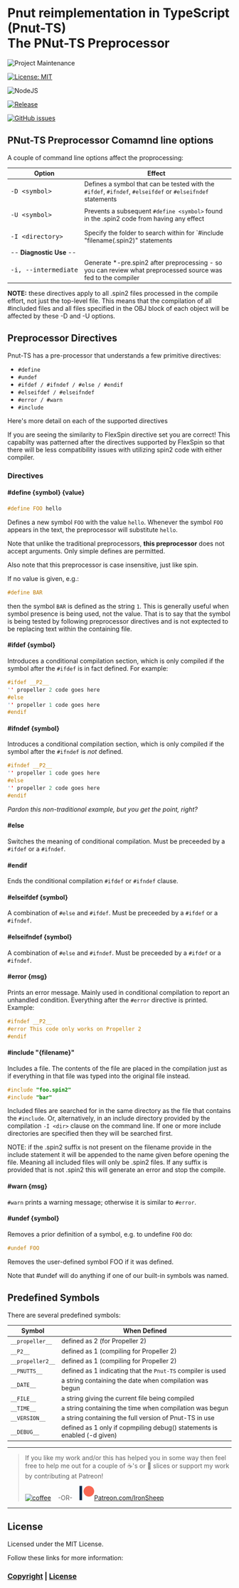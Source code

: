 # Pnut reimplementation in TypeScript (Pnut-TS)<br>The PNut-TS Preprocessor

![Project Maintenance][maintenance-shield]

[![License: MIT][license-shield]](LICENSE)

![NodeJS][node-badge]

[![Release][Release-shield]](https://github.com/ironsheep/Pnut-ts-dev/releases)

[![GitHub issues][Issues-shield]](https://github.com/ironsheep/Pnut-ts-dev/issues)

## PNut-TS Preprocessor Comamnd line options

A couple of command line options affect the proprocessing:

| Option | Effect |
| --- | --- |
| <PRE>-D \<symbol></PRE> | Defines a symbol that can be tested with the `#ifdef`, `#ifndef`,  `#elseifdef` or `#elseifndef` statements |
| <PRE>-U \<symbol></PRE>  | Prevents a subsequent `#define <symbol>` found in the .spin2 code from having any effect
| <PRE>-I \<directory></PRE>  | Specify the folder to search within for `#include "filename(.spin2)" statements
| -- **Diagnostic Use** -- | 
| <PRE>-i, --intermediate | Generate *-pre.spin2 after preprocessing - so you can review what preprocessed source was fed to the compiler

**NOTE:** these directives apply to all .spin2 files processed in the compile effort, not just the top-level file.  This means that the compilation of all #included files and all files specified in the OBJ block of each object will be affected by these -D and -U options.

## Preprocessor Directives

Pnut-TS has a pre-processor that understands a few primitive directives:

- `#define`
- `#undef`
- `#ifdef / #ifndef / #else / #endif`
- `#elseifdef / #elseifndef`
- `#error / #warn`
- `#include`

Here's more detail on each of the supported directives

If you are seeing the similarity to FlexSpin directive set you are correct! This capabilty was patterned after the directives supported by FlexSpin so that there will be less compatibility issues with utilizing spin2 code with either compiler.

### Directives

#### \#define {symbol} {value}

```c++
#define FOO hello
```

Defines a new symbol `FOO` with the value `hello`. Whenever the symbol `FOO` appears in the text, the preprocessor will substitute `hello`.

Note that unlike the traditional preprocessors, **this preprocessor** does not accept arguments. Only simple defines are permitted.

Also note that this preprocessor is case insensitive, just like spin.

If no value is given, e.g.:

```c++
#define BAR
```

then the symbol `BAR` is defined as the string `1`. This is generally useful when symbol presence is being used, not the value. That is to say that the symbol is being tested by following preprocessor directives and is not exptected to be replacing text within the containing file.

#### \#ifdef {symbol}

Introduces a conditional compilation section, which is only compiled if the symbol after the `#ifdef` is in fact defined. For example:

```c++
#ifdef __P2__
'' propeller 2 code goes here
#else
'' propeller 1 code goes here
#endif
```

#### \#ifndef {symbol}

Introduces a conditional compilation section, which is only compiled if the symbol after the `#ifndef` is _not_ defined.

```c++
#ifndef __P2__
'' propeller 1 code goes here
#else
'' propeller 2 code goes here
#endif
```

*Pardon this non-traditional example, but you get the point, right?*

#### \#else

Switches the meaning of conditional compilation. Must be preceeded by a `#ifdef` or a `#ifndef`.

#### \#endif

Ends the conditional compilation `#ifdef` or `#ifndef` clause.

#### \#elseifdef {symbol}

A combination of `#else` and `#ifdef`. Must be preceeded by a `#ifdef` or a `#ifndef`.

#### \#elseifndef {symbol}

A combination of `#else` and `#ifndef`. Must be preceeded by a `#ifdef` or a `#ifndef`.

#### \#error {msg}

Prints an error message. Mainly used in conditional compilation to report an unhandled condition. Everything after the `#error` directive is printed. Example:

```c++
#ifndef __P2__
#error This code only works on Propeller 2
#endif
```

#### \#include "{filename}"

Includes a file. The contents of the file are placed in the compilation just as if everything in that file was typed into the original file instead.

```c++
#include "foo.spin2"
#include "bar"
```

Included files are searched for in the same directory as the file that contains the `#include`. Or, alternatively, in an include directory provided by the compilation `-I <dir>` clause on the command line. If one or more include directories are specified then they will be searched first.

NOTE: if the .spin2 suffix is not present on the filename provide in the include statement it will be appended to the name given before opening the file.  Meaning all included files will only be .spin2 files.  If any suffix is provided that is not .spin2 this will generate an error and stop the compile.

#### \#warn {msg}

`#warn` prints a warning message; otherwise it is similar to `#error`.

#### \#undef {symbol}

Removes a prior definition of a symbol, e.g. to undefine `FOO` do:

```c++
#undef FOO
```

Removes the user-defined symbol FOO if it was defined.

Note that #undef will do anything if one of our built-in symbols was named.


## Predefined Symbols

There are several predefined symbols:


| Symbol             | When Defined                                                            |
| ------------------ | ----------------------------------------------------------------------- |
| `__propeller__`    | defined as 2 (for Propeller 2)                        
| `__P2__`           | defined as 1 (compiling for Propeller 2)                          
| `__propeller2__`   | defined as 1 (compiling for Propeller 2)                            
| `__PNUTTS__`       | defined as 1 indicating that the `Pnut-TS` compiler is used                           
| `__DATE__`         | a string containing the date when compilation was begun                 
| `__FILE__`         | a string giving the current file being compiled                         
| `__TIME__`         | a string containing the time when compilation was begun                 
| `__VERSION__`      | a string containing the full version of Pnut-TS in use                  
| `__DEBUG__`        | defined as 1 only if copmpiling debug() statements is enabled (-d given)                     

---

> If you like my work and/or this has helped you in some way then feel free to help me out for a couple of :coffee:'s or :pizza: slices or support my work by contributing at Patreon!
>
> [![coffee](https://www.buymeacoffee.com/assets/img/custom_images/black_img.png)](https://www.buymeacoffee.com/ironsheep) &nbsp;&nbsp; -OR- &nbsp;&nbsp; [![Patreon](./DOCs/images/patreon.png)](https://www.patreon.com/IronSheep?fan_landing=true)[Patreon.com/IronSheep](https://www.patreon.com/IronSheep?fan_landing=true)

---

## License

Licensed under the MIT License.

Follow these links for more information:

### [Copyright](copyright) | [License](LICENSE)

[maintenance-shield]: https://img.shields.io/badge/maintainer-stephen%40ironsheep%2ebiz-blue.svg?style=for-the-badge

[license-shield]: https://img.shields.io/badge/License-MIT-yellow.svg

[Release-shield]: https://img.shields.io/github/release/ironsheep/Pnut-ts-dev/all.svg

[Issues-shield]: https://img.shields.io/github/issues/ironsheep/Pnut-ts-dev.svg

[node-badge]: https://img.shields.io/badge/node.js-6DA55F?style=for-the-badge&logo=node.js&logoColor=white


